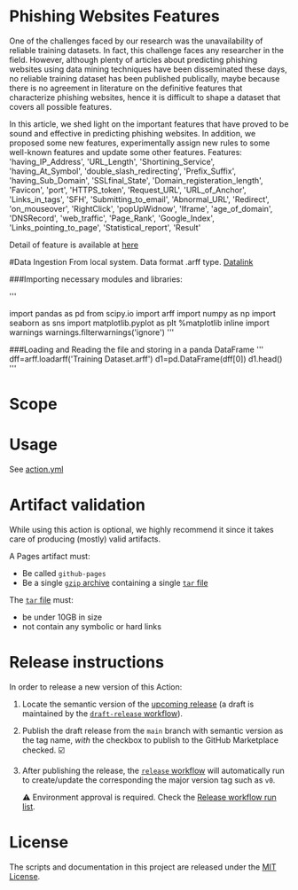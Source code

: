 # Phishing Websites Features
One of the challenges faced by our research was the unavailability of reliable training datasets. In fact, this challenge faces any researcher in the field. However, although plenty of articles about predicting phishing websites using data mining techniques have been disseminated these days, no reliable training dataset has been published publically, maybe because there is no agreement in literature on the definitive features that characterize phishing websites, hence it is difficult to shape a dataset that covers all possible features.

In this article, we shed light on the important features that have proved to be sound and effective in predicting phishing websites. In addition, we proposed some new features, experimentally assign new rules to some well-known features and update some other features.
Features:
'having_IP_Address', 
'URL_Length', 
'Shortining_Service',
'having_At_Symbol',
'double_slash_redirecting', 
'Prefix_Suffix',
'having_Sub_Domain',
'SSLfinal_State',
'Domain_registeration_length',
'Favicon', 
'port', 
'HTTPS_token', 
'Request_URL', 
'URL_of_Anchor',
'Links_in_tags', 
'SFH', 
'Submitting_to_email', 
'Abnormal_URL',
'Redirect', 
'on_mouseover', 
'RightClick', 
'popUpWidnow', 
'Iframe',
'age_of_domain',
'DNSRecord',
'web_traffic', 
'Page_Rank',
'Google_Index',
'Links_pointing_to_page', 
'Statistical_report',
'Result'

Detail of feature is available at [here](https://view.officeapps.live.com/op/view.aspx?src=https%3A%2F%2Farchive.ics.uci.edu%2Fml%2Fmachine-learning-databases%2F00327%2FPhishing%2520Websites%2520Features.docx&wdOrigin=BROWSELINK)

#Data Ingestion 
From local system. Data format .arff type.
[Datalink](https://archive.ics.uci.edu/ml/machine-learning-databases/00327/)

###Importing necessary modules and libraries:

'''

import pandas as pd
from scipy.io import arff
import numpy as np
import seaborn as sns
import matplotlib.pyplot as plt
%matplotlib inline
import warnings
warnings.filterwarnings('ignore')
'''


###Loading and Reading the file and storing in a panda DataFrame
'''
dff=arff.loadarff('Training Dataset.arff')
d1=pd.DataFrame(dff[0])
d1.head()
'''


# Scope



# Usage

See [action.yml](action.yml)

<!-- TODO: document custom workflow -->

# Artifact validation

While using this action is optional, we highly recommend it since it takes care of producing (mostly) valid artifacts.

A Pages artifact must:

- Be called `github-pages`
- Be a single [`gzip` archive][gzip] containing a single [`tar` file][tar]

The [`tar` file][tar] must:

- be under 10GB in size
- not contain any symbolic or hard links

# Release instructions

In order to release a new version of this Action:

1. Locate the semantic version of the [upcoming release][release-list] (a draft is maintained by the [`draft-release` workflow][draft-release]).

2. Publish the draft release from the `main` branch with semantic version as the tag name, _with_ the checkbox to publish to the GitHub Marketplace checked. :ballot_box_with_check:

3. After publishing the release, the [`release` workflow][release] will automatically run to create/update the corresponding the major version tag such as `v0`.

   ⚠️ Environment approval is required. Check the [Release workflow run list][release-workflow-runs].

# License

The scripts and documentation in this project are released under the [MIT License](LICENSE).

<!-- references -->
[pages]: https://pages.github.com
[release-list]: https://github.com/actions/upload-pages-artifact/releases
[draft-release]: .github/workflows/draft-release.yml
[release]: .github/workflows/release.yml
[release-workflow-runs]: /actions/workflows/release.yml
[gzip]: https://en.wikipedia.org/wiki/Gzip
[tar]: https://en.wikipedia.org/wiki/Tar_(computing)
